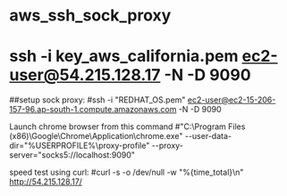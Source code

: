 # aws_ssh_sock_proxy

# ssh -i key_aws_california.pem  ec2-user@54.215.128.17  -N -D 9090

##setup sock proxy:
#ssh -i "REDHAT_OS.pem" ec2-user@ec2-15-206-157-96.ap-south-1.compute.amazonaws.com  -N  -D  9090

Launch chrome browser from this command
#"C:\Program Files (x86)\Google\Chrome\Application\chrome.exe" --user-data-dir="%USERPROFILE%\proxy-profile" --proxy-server="socks5://localhost:9090"


speed test using curl:
#curl -s -o /dev/null -w "%{time_total}\n" http://54.215.128.17/
